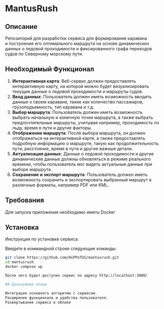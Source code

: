 # MantusRush

## Описание

Репозиторий для разработки сервиса для формирования каравана и построения его оптимального маршрута на основе динамических данных о ледовой проходимости и фиксированного графа переходов судов по Северному морскому пути.

## Необходимый Функционал

1. **Интерактивная карта**: Веб-сервис должен предоставлять интерактивную карту, на которой можно будет визуализировать текущие данные о ледовой проходимости и маршруты судов.
2. **Ввод данных**: Пользователь должен иметь возможность вводить данные о своем караване, такие как количество пассажиров, грузоподъемность, тип каравана и т.д.
3. **Выбор маршрута**: Пользователь должен иметь возможность выбрать начальную и конечную точки маршрута, а также выбрать предпочтительные маршруты, учитывая например, проходимость по льду, время в пути и другие факторы.
4. **Отображение маршрута**: После выбора маршрута, он должен отображаться на интерактивной карте, а также предоставлять подробную информацию о маршруте, такую как продолжительность пути, расстояние, время в пути и другие важные детали.
5. **Актуализация данных**: Данные о ледовой проходимости и другие динамические данные должны обновляться в режиме реального времени, чтобы пользователь мог видеть актуальные данные при выборе маршрута.
6. **Сохранение и экспорт маршрута**: Пользователь должен иметь возможность сохранить и экспортировать выбранный маршрут в различные форматы, например PDF или KML.

## Требования

Для запуска приложения необходимо иметь Docker

## Установка

Инструкция по установке сервиса:

Введите в коммандной строке следующие команды:
```bash
git clone https://github.com/HiPPoTUS/mantusrush.git
cd mantusrush
docker compose up

После чего будет доступен сервис по адресу http://localhost:3000/

## Дальнейшие планы

Интеграция основного алгоритма с сервисом.
Расширение функционала и удобства пользователя.
Развертывание сервиса в облаке


